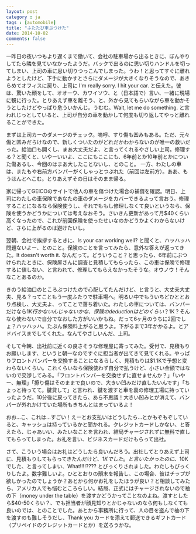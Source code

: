 ```yaml
---
layout: post
category : ja
tags : [automobile]
title: "ふたたび車ぶつけた"
date: 2014-10-02
comments: false
---
```


一昨日の夜いつもより遅くまで働いて、会社の駐車場から出るときに、ぼんやりしてたら隣を見ていなかったようだ。バックで出るのに思い切りハンドルを切ってしまい、上司の車に思い切りつっこんでしまった。うわ！と思ってすぐに離れようとしたけど、下手に動かすとさらにダメージが大きくなりそうなので、あきらめてオフィスに戻り、上司に I'm really sorry. I hit your car. と伝えた。彼は、驚いた顔をして、オオーウ、カワイソウ、と（日本語で）言い、一緒に現場に観に行った。とりあえず車を離そう、と、外から見てもらいながら車を動かそうとしたけどやっぱり危ういかんじ。うむむ。Wait, let me do something. と言われじっとしていると、上司が自分の車を動かして何度も切り返してやっと離れることができた。

まずは上司カーのダメージのチェック。嗚呼、すり傷も凹みもある。ただ、元々傷と凹みだらけなので、新しくついたのがどれだかわからないのが唯一の救いだった。給油口も開くし、まあ大丈夫だよ、と言ってくれるやさしい上司。修理する？と聞くと、いやーいいよ、ここにもここにも、6年前とか10年前とかについた傷あるし、今回のはまあ大したことないし、とのこと。
一方、わたしの車は、またもや右前方バンパーがくしゃっとつぶれた（前回は左前方）。ああ、もうほんとへこむ。とりあえずその日はそのまま帰る。

家に帰ってGEICOのサイトで他人の車を傷つけた場合の補償を確認。明日、上司にわたしの車保険であなたの車のダメージをカバーできるよって言おう。修理することになるなら保険使うし、それでももし修理しなくて良いというなら、保険を使うかどうかについては考えなおそう。さいきん更新があって月$40くらい高くなったので、これが前回保険を使ったせいなのかどうかよくわからないけど、さらに上がるのは避けたいし。

翌朝、会社で挨拶するときに、Is your car working well? と聞くと、ハッハッハ問題ないよー、とのこと。保険のことを言ってみたら、意外な答えが返ってきた。It doesn't worth it. なんだって。どういうこと？と思ったら、6年前にぶつけられたときに、保険屋さんに調査と見積してもらったら、この車は保険で修理するに値しない、と言われて、修理してもらえなかったそうな。オウノウ！そんなことあるのか。

きのう給油口のところぶつけたので心配してたんだけど、と言うと、大丈夫大丈夫、見る？ってこともう一度ふたりで駐車場へ。明るい中でもういちどひととおり点検し、大丈夫よ、ってことで落ち着いた。わたしの車については、バンパーだけなら$1K行かないんじゃないかな、保険の deduction はどのくらい？$1K？そんなら使わないで自分でなおした方がいいかもね。だって6ヶ月のうちに2回でしょ？ハッハッハ。たぶん保険料上がると思うよ。下がるまで3年かかるよ。とアドバイスまでしてくれた。なんてやさしいんだ、上司。

そして今朝、出社前に近くの良さそうな修理屋に寄ってみた。受付で、見積もりお願いします、というと朝一なのですぐに担当者が出てきて見てくれる。やっぱりフロントバンパーを交換することになるらしく、見積もりは$1.1Kで予想と変わらないくらい。これくらいなら保険使わず自分で払うけど、小さい金額ではないので交渉してみる。「フロントバンパーを交換せずに直せませんか？」「いやー、無理」「擦り傷はそのままで良いので、大きい凹みだけ直したいんです」「ちょっと待ってて。鍵貸して」と言われ、鍵を渡すと車を裏の修理工場に持っていったようだ。10分後に戻ってきたら、あら不思議！大きい凹みとが消えて、バンパーが外れかけていた場所もきちんとはまっているよ！

おお…こ、これは…すごい！えーとお支払いはどうしたら…とかもぞもぞしていると、キャッシュは持っているかと聞かれる。クレジットカードしかない、と答えたら、じゃあいい、みたいなことを言われ、結局チャージされずに無料で直してもらってしまった。お礼を言い、ビジネスカードだけもらって出社。

さて、こういう場合はお礼はどうしたら良いんだろう。出社してとりあえず上司に、見積もりしてもらってきたんだけど、$1Kでした。と言いたかったのに、$10Kでした、と言ってしまい、What!!!!???? とびっくりされました。わたしもびっくりしたよ。数字難しいよ。ひととおりの顛末を報告し、この場合、彼はチップが欲しかったのでしょうか？あとから何かお礼をしたほうが良い？と相談してみたら、アメリカ人でも悩むところらしい。結局、正式にはチャージされないので袖の下（money under the table）を渡すかどうかってことなのよね。渡すとしたら$40-50くらい？、でも担当者が顔見知りとかじゃないのなら何もしなくても良いのでは、とのことでした。あとから事務所に行って、人の目を盗んで袖の下を渡すのも難しそうだし、Thank you カードを添えて郵送できるギフトカード（プリペイドのクレジットカードとか）を送ろうかな。

